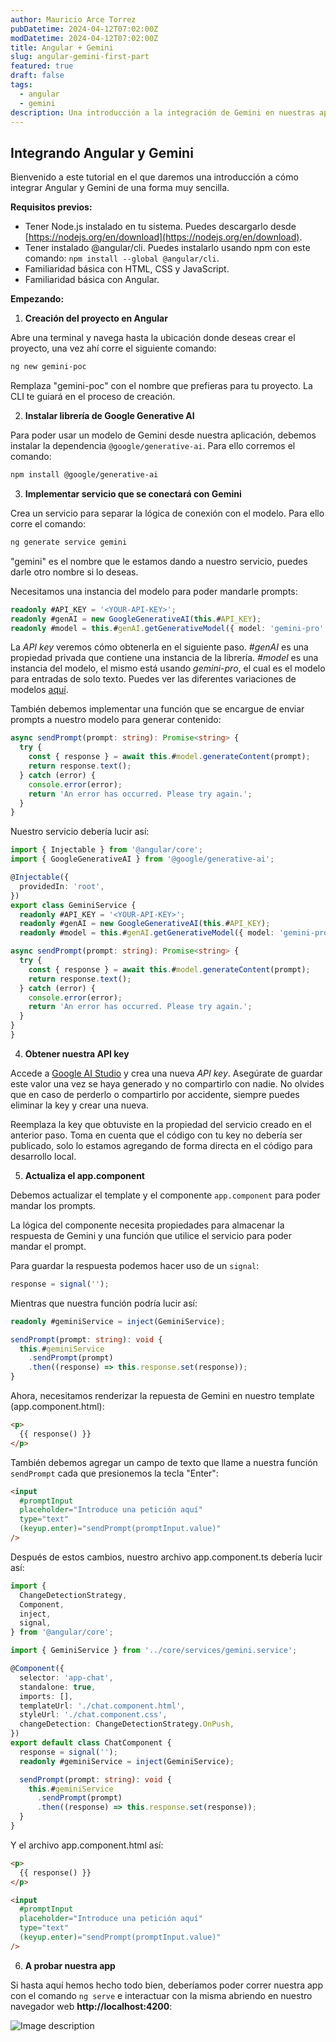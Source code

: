 ```yaml
---
author: Mauricio Arce Torrez
pubDatetime: 2024-04-12T07:02:00Z
modDatetime: 2024-04-12T07:02:00Z
title: Angular + Gemini
slug: angular-gemini-first-part
featured: true
draft: false
tags:
  - angular
  - gemini
description: Una introducción a la integración de Gemini en nuestras aplicaciones Angular.
---
```


## Integrando Angular y Gemini

Bienvenido a este tutorial en el que daremos una introducción a cómo integrar Angular y Gemini de una forma muy sencilla.

**Requisitos previos:**

* Tener Node.js instalado en tu sistema. Puedes descargarlo desde [https://nodejs.org/en/download](https://nodejs.org/en/download).
* Tener instalado @angular/cli. Puedes instalarlo usando npm con este comando: `npm install --global @angular/cli`.
* Familiaridad básica con HTML, CSS y JavaScript.
* Familiaridad básica con Angular.

**Empezando:**

1. **Creación del proyecto en Angular**

Abre una terminal y navega hasta la ubicación donde deseas crear el proyecto, una vez ahí corre el siguiente comando:

```bash
ng new gemini-poc
```

Remplaza "gemini-poc" con el nombre que prefieras para tu proyecto. La CLI te guiará en el proceso de creación.

2. **Instalar librería de Google Generative AI**

Para poder usar un modelo de Gemini desde nuestra aplicación, debemos instalar la dependencia `@google/generative-ai`. Para ello corremos el comando:

```bash
npm install @google/generative-ai
```

3. **Implementar servicio que se conectará con Gemini**

Crea un servicio para separar la lógica de conexión con el modelo. Para ello corre el comando:

```bash
ng generate service gemini
```

"gemini" es el nombre que le estamos dando a nuestro servicio, puedes darle otro nombre si lo deseas.

Necesitamos una instancia del modelo para poder mandarle prompts:

```typescript
readonly #API_KEY = '<YOUR-API-KEY>';
readonly #genAI = new GoogleGenerativeAI(this.#API_KEY);
readonly #model = this.#genAI.getGenerativeModel({ model: 'gemini-pro' });
```

La *API key* veremos cómo obtenerla en el siguiente paso.
*#genAI* es una propiedad privada que contiene una instancia de la librería.
*#model* es una instancia del modelo, el mismo está usando *gemini-pro*, el cual es el modelo para entradas de solo texto. Puedes ver las diferentes variaciones de modelos [aquí](https://ai.google.dev/models/gemini?hl=es-419).

También debemos implementar una función que se encargue de enviar prompts a nuestro modelo para generar contenido:

```typescript
async sendPrompt(prompt: string): Promise<string> {
  try {
    const { response } = await this.#model.generateContent(prompt);
    return response.text();
  } catch (error) {
    console.error(error);
    return 'An error has occurred. Please try again.';
  }
}
```

Nuestro servicio debería lucir así:

```typescript
import { Injectable } from '@angular/core';
import { GoogleGenerativeAI } from '@google/generative-ai';

@Injectable({
  providedIn: 'root',
})
export class GeminiService {
  readonly #API_KEY = '<YOUR-API-KEY>';
  readonly #genAI = new GoogleGenerativeAI(this.#API_KEY);
  readonly #model = this.#genAI.getGenerativeModel({ model: 'gemini-pro' });

async sendPrompt(prompt: string): Promise<string> {
  try {
    const { response } = await this.#model.generateContent(prompt);
    return response.text();
  } catch (error) {
    console.error(error);
    return 'An error has occurred. Please try again.';
  }
}
}

```

4. **Obtener nuestra API key**

Accede a [Google AI Studio](https://aistudio.google.com/app/apikey) y crea una nueva *API key*. Asegúrate de guardar este valor una vez se haya generado y no compartirlo con nadie. No olvides que en caso de perderlo o compartirlo por accidente, siempre puedes eliminar la key y crear una nueva.

Reemplaza la key que obtuviste en la propiedad del servicio creado en el anterior paso. Toma en cuenta que el código con tu key no debería ser publicado, solo lo estamos agregando de forma directa en el código para desarrollo local.

5. **Actualiza el app.component**

Debemos actualizar el template y el componente `app.component` para poder mandar los prompts.

La lógica del componente necesita propiedades para almacenar la respuesta de Gemini y una función que utilice el servicio para poder mandar el prompt.

Para guardar la respuesta podemos hacer uso de un `signal`:

```typescript
response = signal('');
```

Mientras que nuestra función podría lucir así:

```typescript
readonly #geminiService = inject(GeminiService);

sendPrompt(prompt: string): void {
  this.#geminiService
    .sendPrompt(prompt)
    .then((response) => this.response.set(response));
}
```

Ahora, necesitamos renderizar la repuesta de Gemini en nuestro template (app.component.html):

```html
<p>
  {{ response() }}
</p>
```

También debemos agregar un campo de texto que llame a nuestra función `sendPrompt` cada que presionemos la tecla "Enter":

```html
<input
  #promptInput
  placeholder="Introduce una petición aquí"
  type="text"
  (keyup.enter)="sendPrompt(promptInput.value)"
/>
```

Después de estos cambios, nuestro archivo app.component.ts debería lucir así:

```typescript
import {
  ChangeDetectionStrategy,
  Component,
  inject,
  signal,
} from '@angular/core';

import { GeminiService } from '../core/services/gemini.service';

@Component({
  selector: 'app-chat',
  standalone: true,
  imports: [],
  templateUrl: './chat.component.html',
  styleUrl: './chat.component.css',
  changeDetection: ChangeDetectionStrategy.OnPush,
})
export default class ChatComponent {
  response = signal('');
  readonly #geminiService = inject(GeminiService);

  sendPrompt(prompt: string): void {
    this.#geminiService
      .sendPrompt(prompt)
      .then((response) => this.response.set(response));
  }
}
```

Y el archivo app.component.html así:

```html
<p>
  {{ response() }}
</p>

<input
  #promptInput
  placeholder="Introduce una petición aquí"
  type="text"
  (keyup.enter)="sendPrompt(promptInput.value)"
/>
```

6. **A probar nuestra app**

Si hasta aquí hemos hecho todo bien, deberíamos poder correr nuestra app con el comando `ng serve` e interactuar con la misma abriendo en nuestro navegador web **http://localhost:4200**:

![Image description](https://dev-to-uploads.s3.amazonaws.com/uploads/articles/eibx1dbdxe434598738x.gif)
